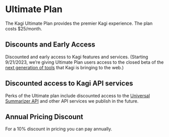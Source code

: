 # Ultimate Plan

The Kagi Ultimate Plan provides the premier Kagi experience. The plan costs $25/month.

## Discounts and Early Access

Discounted and early access to Kagi features and services. (Starting 9/21/2023, we’re giving Ultimate Plan users access to the closed beta of the [next generation of tools](../ai/assistant.md) that Kagi is bringing to the web.)

## Discounted access to Kagi API services

Perks of the Ultimate plan include discounted access to the [Universal Summarizer API](../api/summarizer.md) and other API services we publish in the future.

## Annual Pricing Discount

For a 10% discount in pricing you can pay annually.
